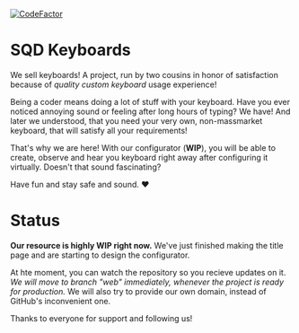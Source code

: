 [![CodeFactor](https://www.codefactor.io/repository/github/scriptsqd/sqd-keyboards/badge)](https://www.codefactor.io/repository/github/scriptsqd/sqd-keyboards)

# SQD Keyboards
We sell keyboards! A project, run by two cousins in honor of satisfaction because of *quality custom keyboard* usage experience!  
  
Being a coder means doing a lot of stuff with your keyboard. Have you ever noticed annoying sound or feeling after long hours of typing? We have! And later we understood, that you need your very own, non-massmarket keyboard, that will satisfy all your requirements!  
  
That's why we are here! With our configurator (**WIP**), you will be able to create, observe and hear you keyboard right away after configuring it virtually. Doesn't that sound fascinating?  
  
Have fun and stay safe and sound. ♥

# Status
**Our resource is highly WIP right now.** We've just finished making the title page and are starting to design the configurator.  
  
At hte moment, you can watch the repository so you recieve updates on it. *We will move to branch "web" immediately, whenever the project is ready for production.* We will also try to provide our own domain, instead of GitHub's inconvenient one.  
  
Thanks to everyone for support and following us!
